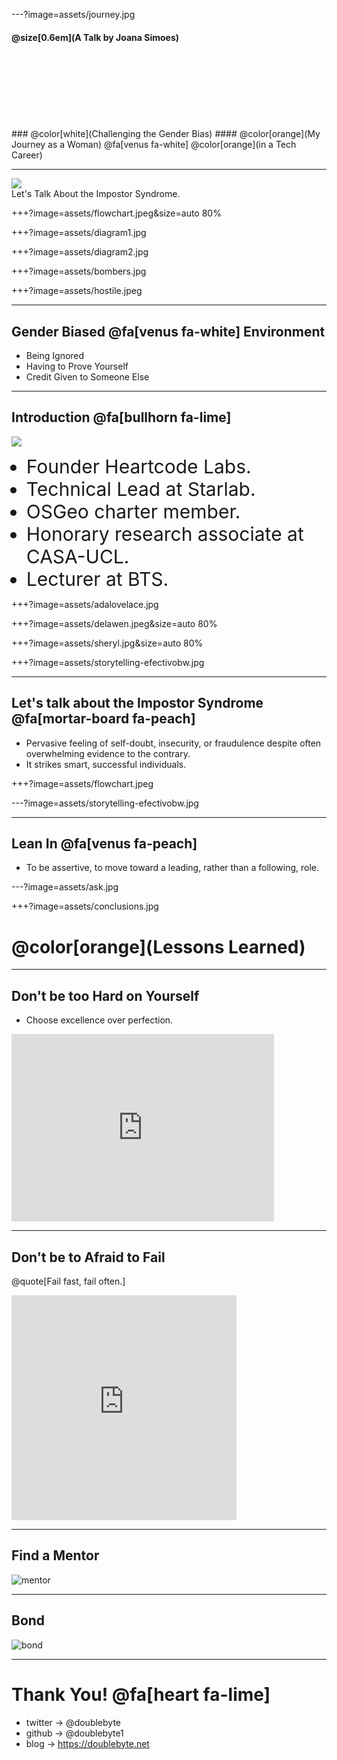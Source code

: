 ---?image=assets/journey.jpg

#### @size[0.6em](A Talk by Joana Simoes)
<br>
<br>
<br>
<br>
<br>
<br>
<br>
### @color[white](Challenging the Gender Bias)
#### @color[orange](My Journey as a Woman) @fa[venus fa-white] @color[orange](in a Tech Career)

---
<div id="left-block">
  <img src="https://raw.githubusercontent.com/doublebyte1/keynotes/dev/assets/cat.jpeg">
</div>
<div id="right-block">
Let's Talk About the Impostor Syndrome.
</div>

+++?image=assets/flowchart.jpeg&size=auto 80%


+++?image=assets/diagram1.jpg
<!-- .slide: data-background-transition="none" -->
+++?image=assets/diagram2.jpg
<!-- .slide: data-background-transition="none" -->

+++?image=assets/bombers.jpg

+++?image=assets/hostile.jpeg

---

## Gender Biased @fa[venus fa-white] Environment

* Being Ignored
* Having to Prove Yourself
* Credit Given to Someone Else






---
## Introduction  @fa[bullhorn fa-lime]
<!-- Who am I?-->
<div id="container">
  <div id="content">
    <img src="https://raw.githubusercontent.com/doublebyte1/keynotes/master/assets/pasta_fresca.jpg">
  </div>
  <div id="navbar">
    <ul>
       <li style="font-size:30px">Founder Heartcode Labs.</li>
       <li style="font-size:30px">Technical Lead at Starlab.</li>
       <li style="font-size:30px">OSGeo charter member.</li>
       <li style="font-size:30px">Honorary research associate at CASA-UCL.</li>
       <li style="font-size:30px">Lecturer at BTS.</li>
    </ul>
  </div>
</div>

+++?image=assets/adalovelace.jpg

+++?image=assets/delawen.jpeg&size=auto 80%

+++?image=assets/sheryl.jpg&size=auto 80%

+++?image=assets/storytelling-efectivobw.jpg

---
## Let's talk about the Impostor Syndrome @fa[mortar-board fa-peach]

- Pervasive feeling of self-doubt, insecurity, or fraudulence despite often overwhelming evidence to the contrary.
- It strikes smart, successful individuals.

+++?image=assets/flowchart.jpeg

---?image=assets/storytelling-efectivobw.jpg

---
## Lean In @fa[venus fa-peach]

- To be assertive, to move toward a leading, rather than a following, role.

---?image=assets/ask.jpg

+++?image=assets/conclusions.jpg
# @color[orange](Lessons Learned)


---
## Don't be too Hard on Yourself

- Choose excellence over perfection.

<iframe src="https://giphy.com/embed/npUpB306c3EStRK6qP" width="420" height="300" frameBorder="0" class="giphy-embed" allowFullScreen></iframe>

---
## Don't be to Afraid to Fail

@quote[Fail fast, fail often.]

<iframe src="https://giphy.com/embed/Ub8XEam5vXbMY" width="360" height="360" frameBorder="0" class="giphy-embed" allowFullScreen></iframe><p></p>

---
## Find a Mentor
![mentor](assets/mentor.jpg)

---
## Bond

![bond](assets//WIG_Speakers.jpg)

---

# Thank You! @fa[heart fa-lime]

* twitter -> @doublebyte
* github -> @doublebyte1
* blog -> https://doublebyte.net
